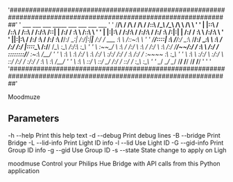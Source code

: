 '##################################################################################################################'
'      ___           ___           ___          _____           ___           ___           ___           ___      '
'     /__/\         /  /\         /  /\        /  /::\         /\__\         /\__\         /\  \         /\  \     '
'    |  |::\       /  /::\       /  /::\      /  /:/\:\       /::|  |       /:/  /         \:\  \       /::\  \    '
'    |  |:|:\     /  /:/\:\     /  /:/\:\    /  /:/  \:\     /:|:|  |      /:/  /           \:\  \     /:/\:\  \   '
'  __|__|:|\:\   /  /:/  \:\   /  /:/  \:\  /__/:/ \__\:|   /:/|:|__|__   /:/  /  ___        \:\  \   /::\~\:\  \  '
' /__/::::| \:\ /__/:/ \__\:\ /__/:/ \__\:\ \  \:\ /  /:/  /:/ |::::\__\ /:/__/  /\__\ _______\:\__\ /:/\:\ \:\__\ '
' \  \:\~~\__\/ \  \:\ /  /:/ \  \:\ /  /:/  \  \:\  /:/   \/__/~~/:/  / \:\  \ /:/  / \::::::::/__/ \:\~\:\ \/__/ '
'  \  \:\        \  \:\  /:/   \  \:\  /:/    \  \:\/:/          /:/  /   \:\  /:/  /   \:\~~\~~      \:\ \:\__\   '
'   \  \:\        \  \:\/:/     \  \:\/:/      \  \::/          /:/  /     \:\/:/  /     \:\  \        \:\ \/__/   '
'    \  \:\        \  \::/       \  \::/        \__\/          /:/  /       \::/  /       \:\__\        \:\__\     '
'     \__\/         \__\/         \__\/                        \/__/         \/__/         \/__/         \/__/     '
'                                                                                                                  '
'##################################################################################################################'

Moodmuze

Parameters
----------
 -h --help         Print this help text
 -d --debug        Print debug lines
 -B --bridge       Print Bridge
 -L --lid-info     Print Light ID info
 -l --lid          Use Light ID
 -G --gid-info     Print Group ID info
 -g --gid          Use Group ID
 -s --state        State change to apply on Ligh

moodmuse
Control your Philips Hue Bridge with API calls from this Python application
